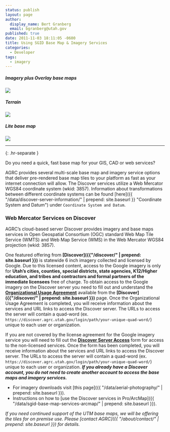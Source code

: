 ```yaml
---
status: publish
layout: page
author:
  display_name: Bert Granberg
  email: bgranberg@utah.gov
published: true
date: 2011-11-03 18:11:05 -0600
title: Using SGID Base Map & Imagery Services
categories:
  - Developer
tags:
  - imagery
---
```

<div class="grid__col grid__col--1-of-3 text-center">
    <h5 class="text-center">Imagery plus Overlay base maps</h5>
    <img src="{{ "/images/stgeorge_hybrid_basemap.png" | prepend: site.baseurl }}">
</div>
<div class="grid__col grid__col--1-of-3 text-center">
    <h5 class="text-center">Terrain</h5>
    <img src="{{ "/images/brianhead_terrain_basemap.png" | prepend: site.baseurl }}">
</div>

<div class="grid__col grid__col--1-of-3 text-center">
    <h5 class="text-center">Lite base map</h5>
    <img src="{{ "/images/provo_lite_basemap.png" | prepend: site.baseurl }}">
</div>

---
{: .hr-separate }

Do you need a quick, fast base map for your GIS, CAD or web services?

AGRC provides several multi-scale base map and imagery service options that deliver pre-rendered base map tiles to your platform as fast as your internet connection will allow. The Discover services utilize a Web Mercator WGS84 coordinate system (wkid: 3857). Information about transformations between different coordinate systems can be found [here]({{ "/data/discover-server-information/" | prepend: site.baseurl }} "Coordinate System and Datum") under `Coordinate System and Datum`.

### Web Mercator Services on Discover

AGRC’s cloud-based server Discover provides imagery and base maps services in Open Geospatial Consortium (OGC) standard Web Map Tile Service (WMTS) and Web Map Service (WMS) in the Web Mercator WGS84 projection (wkid: 3857).

One featured offering from **[Discover]({{"/discover/" | prepend: site.baseurl }})** is statewide 6 inch imagery collected and licensed by Google. Due to this licensed content, access to the Google imagery is only for **Utah’s cities, counties, special districts, state agencies, K12/Higher education, and tribes and contractors and formal partners of the immediate licensees** free of charge. To obtain access to the Google imagery on the Discover server you need to fill out and understand the **[Organizational Usage Agreement](https://docs.google.com/a/utah.gov/forms/d/e/1FAIpQLScL5uUQIvw7op_ZcF4bijxcoOMGhNF0MXwJNGqSXS6IbjbKhA/viewform)** available from the **[Discover]({{"/discover/" | prepend: site.baseurl }})** page. Once the Organizational Usage Agreement is completed, you will receive information about the services and URL links to access the Discover server. The URLs to access the server will contain a quad-word (ex. `https://discover.agrc.utah.gov/login/path/your-unique-quad-word/`) unique to each user or organization.

If you are not covered by the license agreement for the Google imagery service you will need to fill out the **[Discover Server Access](https://docs.google.com/a/utah.gov/forms/d/e/1FAIpQLScvASb37-R9WeFHNUsbIYEcVzQ_ceT__G4PZUaCx_xZxTuEpA/viewform "If you are one of the organizations covered by the Google license in the paragraph above Do Not fill out this form. Please fill out the Organizational Usage Agreement above.")** form for access to the non-licensed services. Once the form has been completed, you will receive information about the services and URL links to access the Discover server. The URLs to access the server will contain a quad-word (ex. `https://discover.agrc.utah.gov/login/path/your-unique-quad-word/`) unique to each user or organization. ***If you already have a Discover account, you do not need to create another account to access the base maps and imagery services.***

- For imagery downloads visit [this page]({{ "/data/aerial-photography/" | prepend: site.baseurl }}).
- Instructions on how to [use the Discover services in Pro/ArcMap]({{ "/data/sgid-base-map-services-arcmap/" | prepend: site.baseurl }}).

_If you need continued support of the UTM base maps, we will be offering the tiles for on premise use. Please [contact AGRC]({{ "/about/contact/" | prepend: site.baseurl }}) for details._
